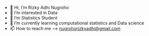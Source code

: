 - 👋 Hi, I’m Rizky Adhi Nugroho
- 👀 I’m interested in Data
- 🌱 I’m Statistics Student 
- 💞️ I’m currently learning computational statistics and Data science
- 📫 How to reach me --> nugrohorizkyadhi@gmail.com

<!---
RizkyAdhiNugroho/RizkyAdhiNugroho is a ✨ special ✨ repository because its `README.md` (this file) appears on your GitHub profile.
You can click the Preview link to take a look at your changes.
--->
